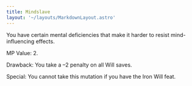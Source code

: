 ```yaml
---
title: Mindslave
layout: '~/layouts/MarkdownLayout.astro'
---
```

You have certain mental deficiencies that make it harder to resist mind-
influencing effects.

MP Value: 2.

Drawback: You take a –2 penalty on all Will saves.

Special: You cannot take this mutation if you have the Iron Will feat.

